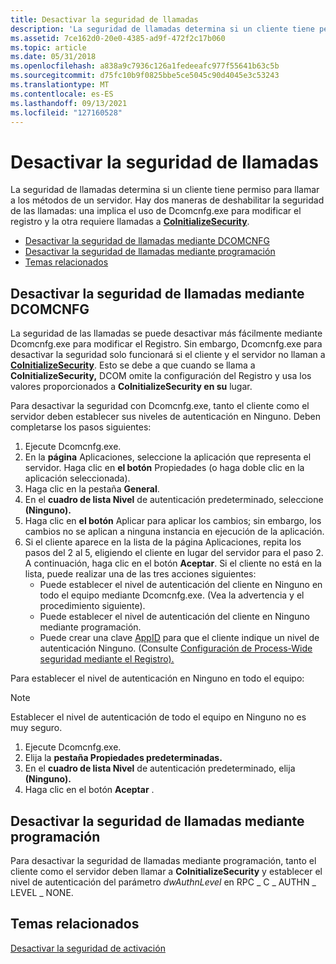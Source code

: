```yaml
---
title: Desactivar la seguridad de llamadas
description: 'La seguridad de llamadas determina si un cliente tiene permiso para llamar a los métodos de un servidor. Hay dos maneras de deshabilitar la seguridad de llamadas: una implica el uso de Dcomcnfg.exe para modificar el registro y la otra requiere llamadas a CoInitializeSecurity.'
ms.assetid: 7ce162d0-20e0-4385-ad9f-472f2c17b060
ms.topic: article
ms.date: 05/31/2018
ms.openlocfilehash: a838a9c7936c126a1fedeeafc977f55641b63c5b
ms.sourcegitcommit: d75fc10b9f0825bbe5ce5045c90d4045e3c53243
ms.translationtype: MT
ms.contentlocale: es-ES
ms.lasthandoff: 09/13/2021
ms.locfileid: "127160528"
---
```

# <a name="turning-off-call-security"></a>Desactivar la seguridad de llamadas

La seguridad de llamadas determina si un cliente tiene permiso para llamar a los métodos de un servidor. Hay dos maneras de deshabilitar la seguridad de las llamadas: una implica el uso de Dcomcnfg.exe para modificar el registro y la otra requiere llamadas a [**CoInitializeSecurity**](/windows/desktop/api/combaseapi/nf-combaseapi-coinitializesecurity).

-   [Desactivar la seguridad de llamadas mediante DCOMCNFG](#turning-off-call-security-using-dcomcnfg)
-   [Desactivar la seguridad de llamadas mediante programación](#turning-off-call-security-programmatically)
-   [Temas relacionados](#related-topics)

## <a name="turning-off-call-security-using-dcomcnfg"></a>Desactivar la seguridad de llamadas mediante DCOMCNFG

La seguridad de las llamadas se puede desactivar más fácilmente mediante Dcomcnfg.exe para modificar el Registro. Sin embargo, Dcomcnfg.exe para desactivar la seguridad solo funcionará si el cliente y el servidor no llaman a [**CoInitializeSecurity**](/windows/desktop/api/combaseapi/nf-combaseapi-coinitializesecurity). Esto se debe a que cuando se llama a **CoInitializeSecurity,** DCOM omite la configuración del Registro y usa los valores proporcionados a **CoInitializeSecurity en su** lugar.

Para desactivar la seguridad con Dcomcnfg.exe, tanto el cliente como el servidor deben establecer sus niveles de autenticación en Ninguno. Deben completarse los pasos siguientes:

1.  Ejecute Dcomcnfg.exe.
2.  En la **página** Aplicaciones, seleccione la aplicación que representa el servidor. Haga clic en **el botón** Propiedades (o haga doble clic en la aplicación seleccionada).
3.  Haga clic en la pestaña **General**.
4.  En el **cuadro de lista Nivel** de autenticación predeterminado, seleccione **(Ninguno).**
5.  Haga clic en **el botón** Aplicar para aplicar los cambios; sin embargo, los cambios no se aplican a ninguna instancia en ejecución de la aplicación.
6.  Si el cliente aparece en  la lista de la página Aplicaciones, repita los pasos del 2 al 5, eligiendo el cliente en lugar del servidor para el paso 2. A continuación, haga clic en el botón **Aceptar**. Si el cliente no está en la lista, puede realizar una de las tres acciones siguientes:
    -   Puede establecer el nivel de autenticación del cliente en Ninguno en todo el equipo mediante Dcomcnfg.exe. (Vea la advertencia y el procedimiento siguiente).
    -   Puede establecer el nivel de autenticación del cliente en Ninguno mediante programación.
    -   Puede crear una clave [AppID](appid-key.md) para que el cliente indique un nivel de autenticación Ninguno. (Consulte [Configuración de Process-Wide seguridad mediante el Registro).](setting-processwide-security-through-the-registry.md)

Para establecer el nivel de autenticación en Ninguno en todo el equipo:

> [!Note]  
> Establecer el nivel de autenticación de todo el equipo en Ninguno no es muy seguro.

 

1.  Ejecute Dcomcnfg.exe.
2.  Elija la **pestaña Propiedades predeterminadas.**
3.  En el **cuadro de lista Nivel** de autenticación predeterminado, elija **(Ninguno).**
4.  Haga clic en el botón **Aceptar** .

## <a name="turning-off-call-security-programmatically"></a>Desactivar la seguridad de llamadas mediante programación

Para desactivar la seguridad de llamadas mediante programación, tanto el cliente como el servidor deben llamar a **CoInitializeSecurity** y establecer el nivel de autenticación del parámetro *dwAuthnLevel* en RPC \_ C \_ AUTHN \_ LEVEL \_ NONE.

## <a name="related-topics"></a>Temas relacionados

<dl> <dt>

[Desactivar la seguridad de activación](turning-off-activation-security.md)
</dt> </dl>

 

 




